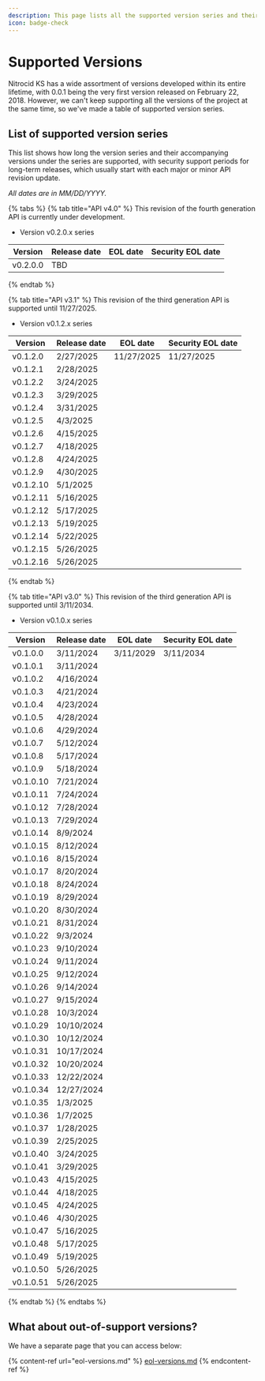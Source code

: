 ```yaml
---
description: This page lists all the supported version series and their history.
icon: badge-check
---
```


# Supported Versions

Nitrocid KS has a wide assortment of versions developed within its entire lifetime, with 0.0.1 being the very first version released on February 22, 2018. However, we can't keep supporting all the versions of the project at the same time, so we've made a table of supported version series.

## List of supported version series

This list shows how long the version series and their accompanying versions under the series are supported, with security support periods for long-term releases, which usually start with each major or minor API revision update.

_All dates are in MM/DD/YYYY._

{% tabs %}
{% tab title="API v4.0" %}
This revision of the fourth generation API is currently under development.

* Version v0.2.0.x series

| Version  | Release date | EOL date | Security EOL date |
| -------- | ------------ | -------- | ----------------- |
| v0.2.0.0 | TBD          |          |                   |
{% endtab %}

{% tab title="API v3.1" %}
This revision of the third generation API is supported until 11/27/2025.

* Version v0.1.2.x series

| Version   | Release date | EOL date   | Security EOL date |
| --------- | ------------ | ---------- | ----------------- |
| v0.1.2.0  | 2/27/2025    | 11/27/2025 | 11/27/2025        |
| v0.1.2.1  | 2/28/2025    |            |                   |
| v0.1.2.2  | 3/24/2025    |            |                   |
| v0.1.2.3  | 3/29/2025    |            |                   |
| v0.1.2.4  | 3/31/2025    |            |                   |
| v0.1.2.5  | 4/3/2025     |            |                   |
| v0.1.2.6  | 4/15/2025    |            |                   |
| v0.1.2.7  | 4/18/2025    |            |                   |
| v0.1.2.8  | 4/24/2025    |            |                   |
| v0.1.2.9  | 4/30/2025    |            |                   |
| v0.1.2.10 | 5/1/2025     |            |                   |
| v0.1.2.11 | 5/16/2025    |            |                   |
| v0.1.2.12 | 5/17/2025    |            |                   |
| v0.1.2.13 | 5/19/2025    |            |                   |
| v0.1.2.14 | 5/22/2025    |            |                   |
| v0.1.2.15 | 5/26/2025    |            |                   |
| v0.1.2.16 | 5/26/2025    |            |                   |
{% endtab %}

{% tab title="API v3.0" %}
This revision of the third generation API is supported until 3/11/2034.

* Version v0.1.0.x series

| Version   | Release date | EOL date  | Security EOL date |
| --------- | ------------ | --------- | ----------------- |
| v0.1.0.0  | 3/11/2024    | 3/11/2029 | 3/11/2034         |
| v0.1.0.1  | 3/11/2024    |           |                   |
| v0.1.0.2  | 4/16/2024    |           |                   |
| v0.1.0.3  | 4/21/2024    |           |                   |
| v0.1.0.4  | 4/23/2024    |           |                   |
| v0.1.0.5  | 4/28/2024    |           |                   |
| v0.1.0.6  | 4/29/2024    |           |                   |
| v0.1.0.7  | 5/12/2024    |           |                   |
| v0.1.0.8  | 5/17/2024    |           |                   |
| v0.1.0.9  | 5/18/2024    |           |                   |
| v0.1.0.10 | 7/21/2024    |           |                   |
| v0.1.0.11 | 7/24/2024    |           |                   |
| v0.1.0.12 | 7/28/2024    |           |                   |
| v0.1.0.13 | 7/29/2024    |           |                   |
| v0.1.0.14 | 8/9/2024     |           |                   |
| v0.1.0.15 | 8/12/2024    |           |                   |
| v0.1.0.16 | 8/15/2024    |           |                   |
| v0.1.0.17 | 8/20/2024    |           |                   |
| v0.1.0.18 | 8/24/2024    |           |                   |
| v0.1.0.19 | 8/29/2024    |           |                   |
| v0.1.0.20 | 8/30/2024    |           |                   |
| v0.1.0.21 | 8/31/2024    |           |                   |
| v0.1.0.22 | 9/3/2024     |           |                   |
| v0.1.0.23 | 9/10/2024    |           |                   |
| v0.1.0.24 | 9/11/2024    |           |                   |
| v0.1.0.25 | 9/12/2024    |           |                   |
| v0.1.0.26 | 9/14/2024    |           |                   |
| v0.1.0.27 | 9/15/2024    |           |                   |
| v0.1.0.28 | 10/3/2024    |           |                   |
| v0.1.0.29 | 10/10/2024   |           |                   |
| v0.1.0.30 | 10/12/2024   |           |                   |
| v0.1.0.31 | 10/17/2024   |           |                   |
| v0.1.0.32 | 10/20/2024   |           |                   |
| v0.1.0.33 | 12/22/2024   |           |                   |
| v0.1.0.34 | 12/27/2024   |           |                   |
| v0.1.0.35 | 1/3/2025     |           |                   |
| v0.1.0.36 | 1/7/2025     |           |                   |
| v0.1.0.37 | 1/28/2025    |           |                   |
| v0.1.0.39 | 2/25/2025    |           |                   |
| v0.1.0.40 | 3/24/2025    |           |                   |
| v0.1.0.41 | 3/29/2025    |           |                   |
| v0.1.0.43 | 4/15/2025    |           |                   |
| v0.1.0.44 | 4/18/2025    |           |                   |
| v0.1.0.45 | 4/24/2025    |           |                   |
| v0.1.0.46 | 4/30/2025    |           |                   |
| v0.1.0.47 | 5/16/2025    |           |                   |
| v0.1.0.48 | 5/17/2025    |           |                   |
| v0.1.0.49 | 5/19/2025    |           |                   |
| v0.1.0.50 | 5/26/2025    |           |                   |
| v0.1.0.51 | 5/26/2025    |           |                   |
{% endtab %}
{% endtabs %}

## What about out-of-support versions?

We have a separate page that you can access below:

{% content-ref url="eol-versions.md" %}
[eol-versions.md](eol-versions.md)
{% endcontent-ref %}
